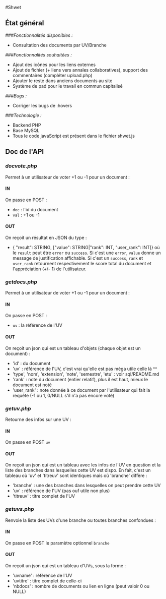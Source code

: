 #Shwet

## État général

###*Fonctionnalités disponibles :*
* Consultation des documents par UV/Branche

###*Fonctionnalités souhaitées :* 
* Ajout des icônes pour les liens externes
* Ajout de fichier (+ liens vers annales collaboratives), support des commentaires (compléter upload.php)
* Ajouter le reste dans anciens documents au site
* Système de pad pour le travail en commun capitalisé

###*Bugs :*
* Corriger les bugs de :hovers

###*Technologie :*
* Backend PHP
* Base MySQL
* Tous le code javaScript est présent dans le fichier shwet.js




## Doc de l'API
### *docvote.php*
Permet à un utilisateur de voter +1 ou -1 pour un document :

#### IN
On passe en POST :
* `doc` : l'id du document
* `val` : +1 ou -1

#### OUT
On reçoit un résultat en JSON du type :
* { "result": STRING, ["value": STRING|"rank": INT, "user_rank": INT]}
où le `result` peut être `error` ou `success`. Si c'est une `error`, `value` donne un message de justification affichable. Si c'est un `success`, `rank` et `user_rank` retournent respectivement le score total du document et l'appréciation (+/- 1) de l'utilisateur.


### *getdocs.php*
Permet à un utilisateur de voter +1 ou -1 pour un document :
#### IN
On passe en POST :
* `uv` : la référence de l'UV

#### OUT
On reçoit un json qui est un tableau d'objets (chaque objet est un document) :
* 'id' : du document
* 'uv' : référence de l'UV, c'est vrai qu'elle est pas méga utile celle là ^^
* 'type', 'nom', 'extension', 'note', 'semestre', 'etu' : voir sql/README.md
* 'rank' : note du document (entier relatif), plus il est haut, mieux le document est noté
* 'user_rank' : note donnée à ce document par l'utilisateur qui fait la requête (-1 ou 1, 0/NULL s'il n'a pas encore voté)

### *getuv.php*
Retourne des infos sur une UV :
#### IN
On passe en POST `uv`

#### OUT
On reçoit un json qui est un tableau avec les infos de l'UV en question et la liste des branches dans lesquelles cette UV est dispo. En fait, c'est un tableau où 'uv' et 'titreuv' sont identiques mais où 'branche' diffère :
* 'branche' : une des branches dans lesquelles on peut prendre cette UV
* 'uv' : référence de l'UV (pas ouf utile non plus)
* 'titreuv' : titre complet de l'UV

### *getuvs.php*
Renvoie la liste des UVs d'une branche ou toutes branches confondues :
#### IN
On passe en POST le paramètre optionnel `branche`

#### OUT
On reçoit un json qui est un tableau d'UVs, sous la forme :
* 'uvname' : référence de l'UV
* 'uvtitre' : titre complet de celle-ci
* 'nbdocs' : nombre de documents ou lien en ligne (peut valoir 0 ou NULL)
